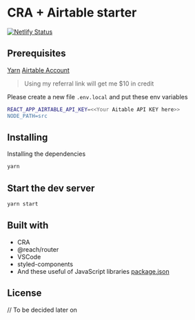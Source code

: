 # CRA + Airtable starter

[![Netlify Status](https://api.netlify.com/api/v1/badges/21f94479-dde5-489d-a550-25d3db9154aa/deploy-status)](https://app.netlify.com/sites/cra-starter-airtable/deploys)

## Prerequisites

[Yarn](https://yarnpkg.com/en/)
[Airtable Account](https://airtable.com/invite/r/HZvSWsO8)
> Using my referral link will get me $10 in credit

Please create a new file `.env.local` and put these env variables

```bash
REACT_APP_AIRTABLE_API_KEY=<<Your Aitable API KEY here>>
NODE_PATH=src
```

## Installing

Installing the dependencies

```bash
yarn
```

## Start the dev server

```bash
yarn start
```

## Built with

- CRA
- @reach/router
- VSCode
- styled-components
- And these useful of JavaScript libraries [package.json](package.json)

## License

// To be decided later on
